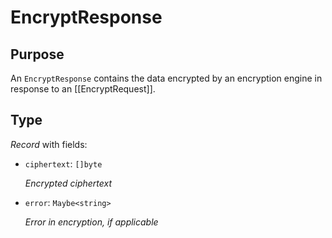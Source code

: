 # EncryptResponse

## Purpose

<!-- --8<-- [start:purpose] -->
An `EncryptResponse` contains the data encrypted by an encryption engine in response to an [[EncryptRequest]].
<!-- --8<-- [end:purpose] -->

## Type

<!-- --8<-- [start:type] -->
<div class="type" markdown>

*Record* with fields:

- `ciphertext`: `[]byte`

  *Encrypted ciphertext*

- `error`: `Maybe<string>`

  *Error in encryption, if applicable*
</div>
<!-- --8<-- [end:type] -->
